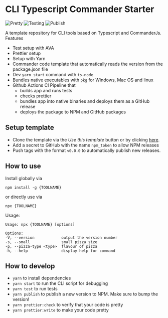 # CLI Typescript Commander Starter

![Pretty](https://github.com/lukasbach/cli-ts-commander-starter/workflows/Pretty/badge.svg)
![Testing](https://github.com/lukasbach/cli-ts-commander-starter/workflows/Testing/badge.svg)
![Publish](https://github.com/lukasbach/cli-ts-commander-starter/workflows/Publish/badge.svg)

A template repository for CLI tools based on Typescript and CommanderJs. Features

- Test setup with AVA
- Prettier setup
- Setup with Yarn
- Commander code template that automatically reads the version from the package.json file
- Dev `yarn start` command with `ts-node`
- Bundles native executables with `pkg` for Windows, Mac OS and linux
- Github Actions CI Pipeline that
  - builds app and runs tests
  - checks prettier
  - bundles app into native binaries and deploys them as a GitHub release
  - deploys the package to NPM and GitHub packages
  
## Setup template

- Clone the template via the *Use this template* button or by clicking
[here](https://github.com/lukasbach/cli-ts-commander-starter/generate).
- Add a secret to GitHub with the name ``npm_token`` to allow NPM releases
- Push tags with the format ``v0.0.0`` to automatically publish new releases.

## How to use

Install globally via

    npm install -g {TOOLNAME}

or directly use via

    npx {TOOLNAME}

Usage:

    Usage: npx {TOOLNAME} [options]

    Options:
    -V, --version            output the version number
    -s, --small              small pizza size
    -p, --pizza-type <type>  flavour of pizza
    -h, --help               display help for command

## How to develop

- `yarn` to install dependencies
- `yarn start` to run the CLI script for debugging
- `yarn test` to run tests
- `yarn publish` to publish a new version to NPM. Make sure to bump the version!
- `yarn prettier:check` to verify that your code is pretty
- `yarn prettier:write` to make your code pretty
